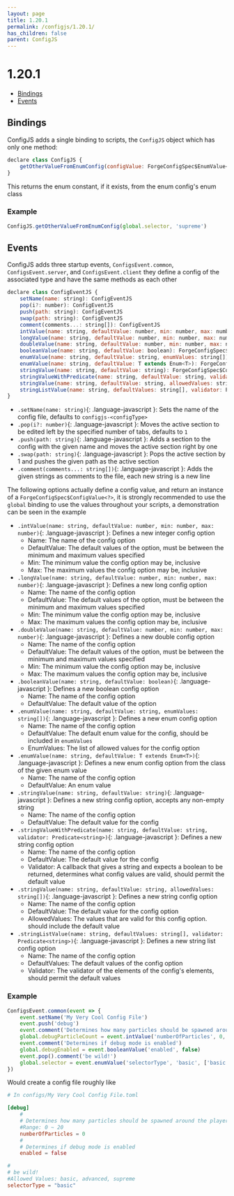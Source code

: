 ```yaml
---
layout: page
title: 1.20.1
permalink: /configjs/1.20.1/
has_children: false
parent: ConfigJS
---
```


# 1.20.1

- [Bindings](#bindings)
- [Events](#events)

## Bindings

ConfigJS adds a single binding to scripts, the `ConfigJS` object which has only one method:

```js
declare class ConfigJS {
    getOtherValueFromEnumConfig(configValue: ForgeConfigSpec$EnumValue<T>, name: string): T
}
```

This returns the enum constant, if it exists, from the enum config's enum class

### Example

```js
ConfigJS.getOtherValueFromEnumConfig(global.selector, 'supreme')
```

## Events

ConfigJS adds three startup events, `ConfigsEvent.common`, `ConfigsEvent.server`, and `ConfigsEvent.client` they define a config of the associated type and have the same methods as each other

```js
declare class ConfigEventJS {
    setName(name: string): ConfigEventJS
    pop(i?: number): ConfigEventJS
    push(path: string): ConfigEventJS
    swap(path: string): ConfigEventJS
    comment(comments...: string[]): ConfigEventJS
    intValue(name: string, defaultValue: number, min: number, max: number): ForgeConfigSpec$IntValue
    longValue(name: string, defaultValue: number, min: number, max: number): ForgeConfigSpec$LongValue
    doubleValue(name: string, defaultValue: number, min: number, max: number): ForgeConfigSpec$DoubleValue
    booleanValue(name: string, defaultValue: boolean): ForgeConfigSpec$BooleanValue
    enumValue(name: string, defaultValue: string, enumValues: string[]): ForgeConfigSpec$EnumValue<? extends Enum<?>>
    enumValue(name: string, defaultValue: T extends Enum<T>): ForgeConfigSpec$EnumValue<T>
    stringValue(name: string, defaultValue: string): ForgeConfigSpec$ConfigValue<string>
    stringValueWithPredicate(name: string, defaultValue: string, validator: Predicate<string>): ForgeConfigSpec$ConfigValue<string>
    stringValue(name: string, defaultValue: string, allowedValues: string[]): ForgeConfigSpec$ConfigValue<string>
    stringListValue(name: string, defaultValues: string[], validator: Predicate<string>): ForgeConfigSpec$ConfigValue<List<? extends string>>
}
```

- `.setName(name: string)`{: .language-javascript }: Sets the name of the config file, defaults to `configjs-<configType>`
- `.pop(i?: number)`{: .language-javascript }: Moves the active section to be edited left by the specified number of tabs, defaults to `1`
- `.push(path: string)`{: .language-javascript }: Adds a section to the config with the given name and moves the active section right by one
- `.swap(path: string)`{: .language-javascript }: Pops the active section by 1 and pushes the given path as the active section
- `.comment(comments...: string[])`{: .language-javascript }: Adds the given strings as comments to the file, each new string is a new line

The following options actually define a config value, and return an instance of a `ForgeConfigSpec$ConfigValue<?>`, it is strongly recommended to use the `global` binding to use the values throughout your scripts, a demonstration can be seen in the example

- `.intValue(name: string, defaultValue: number, min: number, max: number)`{: .language-javascript }: Defines a new integer config option
    - Name: The name of the config option
    - DefaultValue: The default values of the option, must be between the minimum and maximum values specified
    - Min: The minimum value the config option may be, inclusive
    - Max: The maximum values the config option may be, inclusive
- `.longValue(name: string, defaultValue: number, min: number, max: number)`{: .language-javascript }: Defines a new long config option
    - Name: The name of the config option
    - DefaultValue: The default values of the option, must be between the minimum and maximum values specified
    - Min: The minimum value the config option may be, inclusive
    - Max: The maximum values the config option may be, inclusive
- `.doubleValue(name: string, defaultValue: number, min: number, max: number)`{: .language-javascript }: Defines a new double config option
    - Name: The name of the config option
    - DefaultValue: The default values of the option, must be between the minimum and maximum values specified
    - Min: The minimum value the config option may be, inclusive
    - Max: The maximum values the config option may be, inclusive
- `.booleanValue(name: string, defaultValue: boolean)`{: .language-javascript }: Defines a new boolean config option
    - Name: The name of the config option
    - DefaultValue: The default value of the option
- `.enumValue(name: string, defaultValue: string, enumValues: string[])`{: .language-javascript }: Defines a new enum config option
    - Name: The name of the config option
    - DefaultValue: The default enum value for the config, should be included in `enumValues`
    - EnumValues: The list of allowed values for the config option
- `.enumValue(name: string, defaultValue: T extends Enum<T>)`{: .language-javascript }: Defines a new enum config option from the class of the given enum value
    - Name: The name of the config option
    - DefaultValue: An enum value
- `.stringValue(name: string, defaultValue: string)`{: .language-javascript }: Defines a new string config option, accepts any non-empty string
    - Name: The name of the config option
    - DefaultValue: The default value for the config
- `.stringValueWithPredicate(name: string, defaultValue: string, validator: Predicate<string>)`{: .language-javascript }: Defines a new string config option
    - Name: The name of the config option
    - DefaultValue: The default value for the config
    - Validator: A callback that gives a string and expects a boolean to be returned, determines what config values are valid, should permit the default value
- `.stringValue(name: string, defaultValue: string, allowedValues: string[])`{: .language-javascript }: Defines a new string config option
    - Name: The name of the config option
    - DefaultValue: The default value for the config option
    - AllowedValues: The values that are valid for this config option. should include the default value
- `.stringListValue(name: string, defaultValues: string[], validator: Predicate<string>)`{: .language-javascript }: Defines a new string list config option
    - Name: The name of the config option
    - DefaultValues: The default values of the config option
    - Validator: The validator of the elements of the config's elements, should permit the default values

### Example

```js
ConfigsEvent.common(event => {
    event.setName('My Very Cool Config File')
    event.push('debug')
    event.comment('Determines how many particles should be spawned around the player in debug mode')
    global.debugParticleCount = event.intValue('numberOfParticles', 0, 0, 20)
    event.comment('Determines if debug mode is enabled')
    global.debugEnabled = event.booleanValue('enabled', false)
    event.pop().comment('be wild!')
    global.selector = event.enumValue('selectorType', 'basic', ['basic', 'advanced', 'supreme'])
})
```

Would create a config file roughly like

```toml
# In configs/My Very Cool Config File.toml

[debug]
    #
    # Determines how many particles should be spawned around the player in debug mode
    #Range: 0 ~ 20
    numberOfParticles = 0
    #
    # Determines if debug mode is enabled
    enabled = false

#
# be wild!
#Allowed Values: basic, advanced, supreme
selectorType = "basic"

```
